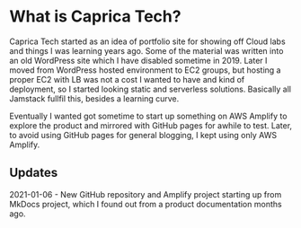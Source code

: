 # What is Caprica Tech?

Caprica Tech started as an idea of portfolio site for showing off Cloud labs and things I was learning years ago. Some of the material was written into an old WordPress site which I have disabled sometime in 2019. Later I moved from WordPress hosted environment to EC2 groups, but hosting a proper EC2 with LB was not a cost I wanted to have and kind of deployment, so I started looking static and serverless solutions. Basically all Jamstack fullfil this, besides a learning curve.


Eventually I wanted got sometime to start up something on AWS Amplify to explore the product and mirrored with GitHub pages for awhile to test. Later, to avoid using GitHub pages for general blogging, I kept using only AWS Amplify.


## Updates

2021-01-06 - New GitHub repository and Amplify project starting up from MkDocs project, which I found out from a product documentation months ago.

